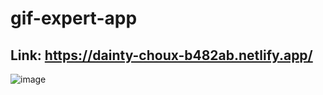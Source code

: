 # gif-expert-app

## Link: https://dainty-choux-b482ab.netlify.app/

![image](https://github.com/gabrielacastroh/gif-expert-app/assets/38534250/24973350-ddd3-4f88-a20f-3aee4d93a022)
